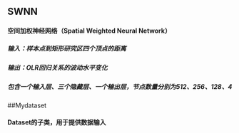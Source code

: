 ## SWNN
#### 空间加权神经网络（Spatial Weighted Neural Network）
##### 输入：样本点到矩形研究区四个顶点的距离
##### 输出：OLR回归关系的波动水平变化
##### 包含一个输入层、三个隐藏层、一个输出层，节点数量分别为512、256、128、4

##Mydataset
#### Dataset的子类，用于提供数据输入